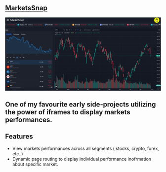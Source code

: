 ## [MarketsSnap](https://marketssnap.web.app/)

<img src="https://github.com/IbrahimSam96/MarketsSnap/blob/master/Display.png" width="600">

## One of my favourite early side-projects utilizing the power of iframes to display markets performances.

## Features
- View markets performances across all segments ( stocks, crypto, forex, etc..) 
- Dynamic page routing to display individual performance inofrmation about specific market.  
